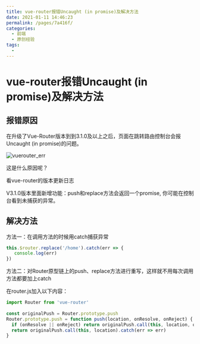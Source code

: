 ```yaml
---
title: vue-router报错Uncaught (in promise)及解决方法
date: 2021-01-11 14:46:23
permalink: /pages/7a416f/
categories: 
  - 前端
  - 原创经验
tags: 
  - 
---
```

# vue-router报错Uncaught (in promise)及解决方法

## 报错原因

在升级了Vue-Router版本到到3.1.0及以上之后，页面在跳转路由控制台会报Uncaught (in promise)的问题。

![vuerouter_err](https://cdn.jsdelivr.net/gh/whf605319646/image_store/assets/blog/vuerouter_err.png)

这是什么原因呢？

看vue-router的版本更新日志

V3.1.0版本里面新增功能：push和replace方法会返回一个promise, 你可能在控制台看到未捕获的异常。

## 解决方法

方法一：在调用方法的时候用catch捕获异常

```javascript
this.$router.replace('/home').catch(err => {
   console.log(err)
})
```

方法二：对Router原型链上的push、replace方法进行重写，这样就不用每次调用方法都要加上catch

在router.js加入以下内容：
```javascript
import Router from 'vue-router'
  
const originalPush = Router.prototype.push
Router.prototype.push = function push(location, onResolve, onReject) {
  if (onResolve || onReject) return originalPush.call(this, location, onResolve, onReject)
  return originalPush.call(this, location).catch(err => err)
}
```